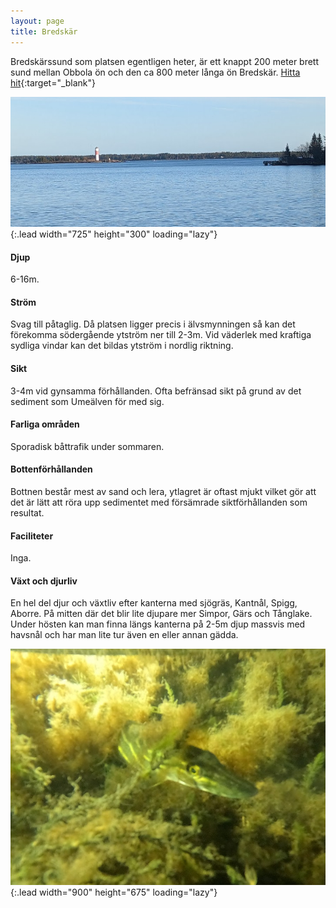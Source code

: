 ```yaml
---
layout: page
title: Bredskär
---
```


Bredskärssund som platsen egentligen heter, är ett knappt 200 meter brett sund mellan Obbola ön och den ca 800 meter långa ön Bredskär.
[Hitta hit](https://www.google.com/maps/dir/?api=1&origin=Current+Location&destination=63.661960,20.314241){:target="_blank"}

![image](/assets/img/dykplatser/bredskar.jpg){:.lead width="725" height="300" loading="lazy"}

#### Djup

6-16m.

#### Ström

Svag till påtaglig.
Då platsen ligger precis i älvsmynningen så kan det förekomma södergående ytström ner till 2-3m. Vid väderlek med kraftiga sydliga vindar kan det bildas ytström i nordlig riktning.

#### Sikt

3-4m vid gynsamma förhållanden. Ofta befränsad sikt på grund av det sediment som Umeälven för med sig.

#### Farliga områden

Sporadisk båttrafik under sommaren.

#### Bottenförhållanden

Bottnen består mest av sand och lera, ytlagret är oftast mjukt vilket gör att det är lätt att röra upp sedimentet med försämrade siktförhållanden som resultat.

#### Faciliteter

Inga.

#### Växt och djurliv

En hel del djur och växtliv efter kanterna med sjögräs, Kantnål, Spigg, Aborre. På mitten där det blir lite djupare mer Simpor, Gärs och Tånglake. Under hösten kan man finna längs kanterna på 2-5m djup massvis med havsnål och har man lite tur även en eller annan gädda.

![image](/assets/img/dykplatser/gadda.jpg){:.lead width="900" height="675" loading="lazy"}
